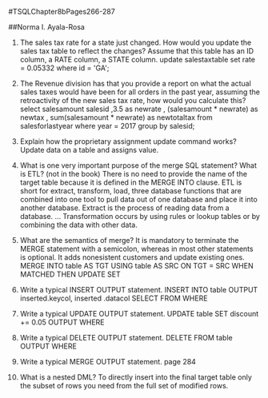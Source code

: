 #TSQLChapter8bPages266-287

##Norma I. Ayala-Rosa

1. The sales tax rate for a state just changed. How would you update the sales tax table to reflect the changes? Assume that this table has an ID column, a RATE column, a STATE column.
update salestaxtable set rate = 0.05332 where id = 'GA';

2. The Revenue division has that you provide a report on what the actual sales taxes would have been for all orders in the past year, assuming the retroactivity of the new sales tax rate, how would you calculate this?
select salesamount salesid
  ,3.5 as newrate
  , (salesamount * newrate) as newtax
  , sum(salesamount * newrate) as newtotaltax
from salesforlastyear
  where year = 2017
  group by salesid;

3. Explain how the proprietary assignment update command works?
Update data on a table and assigns value.

4. What is one very important purpose of the merge SQL statement? What is ETL? (not in the book)
There is no need to provide the name of the target table because it is defined in the MERGE INTO clause.
ETL is short for extract, transform, load, three database functions that are combined into one tool to pull data out of one database and place it into another database. Extract is the process of reading data from a database. ... Transformation occurs by using rules or lookup tables or by combining the data with other data.

5. What are the semantics of merge?
It is mandatory to terminate the MERGE statement with a semicolon, whereas in most other statements is optional.
It adds nonesistent customers and update existing ones.
MERGE INTO table AS TGT
USING table AS SRC
 ON TGT = SRC
WHEN MATCHED THEN
 UPDATE SET

6. Write a typical INSERT OUTPUT statement. 
INSERT INTO table
 OUTPUT inserted.keycol, inserted .datacol
  SELECT
  FROM
WHERE

7. Write a typical UPDATE OUTPUT statement.
UPDATE table
  SET discount += 0.05
OUTPUT
WHERE

8. Write a typical DELETE OUTPUT statement.
DELETE FROM table
  OUTPUT
 WHERE

9. Write a typical MERGE OUTPUT statement. 
page 284

10. What is a nested DML? To directly insert into the final target table only the subset of rows you need from the full set
of modified rows.

